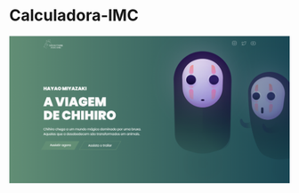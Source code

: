 # Calculadora-IMC
<img src="https://github.com/MatheusdeSouzaSilva70/Projeto-Studio-ghibli/blob/main/viagem%20de%20chiro.png" alt="Home do website">
